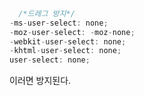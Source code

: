 ```javascript
  
  /*드레그 방지*/
-ms-user-select: none;
-moz-user-select: -moz-none;
-webkit-user-select: none;
-khtml-user-select: none;
user-select: none;
```



이러면 방지된다.